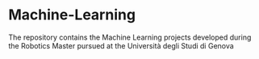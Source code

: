 # Machine-Learning
The repository contains the Machine Learning projects developed during the Robotics Master pursued at the Università degli Studi di Genova
